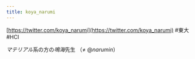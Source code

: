 ```yaml
---
title: koya_narumi
---
```


[https://twitter.com/koya_narumi](https://twitter.com/koya_narumi)
\#東大 #HCI

*マテリアル*系の方の*鳴海*先生
（≠ @*narumin*）
